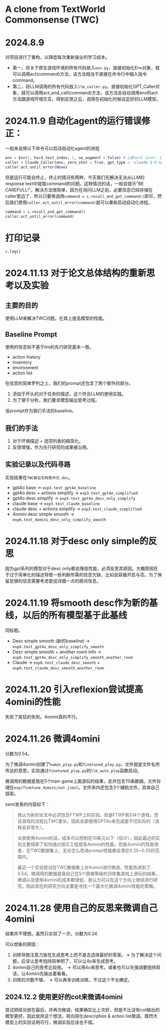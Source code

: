 # A clone from TextWorld Commonsense (TWC)

# 2024.8.9

对项目进行了重构，以降低每次重新操业的学习成本。
* 第一，将关于原生游戏环境的所有代码放入`env.py`，直接初始化Env对象，就可以调用act(command)方法，该方法相当于直接在命令行中输入指令command。
* 第二，将LLM调用的所有代码放入`llm_caller.py`。直接初始化GPT_Caller对象，就可以调用act_and_call(command)方法，该方法会自动调用env的act方法跟游戏环境交互，得到反馈之后，调用在初始化时候设定好的LLM模型。

# 2024.11.9 自动化agent的运行错误修正：

一般来说用以下命令可以启动自动化agent的进程

```py
env = Env(2, hard_test_index, 1, no_augment = False) # 2是hard level，1是test set
caller = Claude_Caller(env, zero_shot = True, gpt_type = 'claude-3-5-sonnet-20241022', cot = True, one_shot_easy = False, no_augment = False, step_limit = 20, builder = Builder1(), filename_prefix='B0')
caller.act_until_error(None)
```

但是运行可能会终止，终止的情况有两种，今天我们先解决无法从LLM的response text中提取command的问题。这种情况的话，一般会提示"BE CAREFULL!"。解决方法很简单，因为在询问LLM之前，必要信息已经存储在caller里边了，所以只要再调用`command = c.recall_and_get_command()`即可，然后我们使用`caller.act_until_error(command)`就可以重新启动自动化进程。

```py
command = c.recall_and_get_command()
caller.act_until_error(command)
```

# 打印记录

`c.log()`

# 2024.11.13 对于论文总体结构的重新思考以及实验

## 主要的目的

使用LLM来解决TWC问题。在其上提高模型的性能。

## Baseline Prompt

使用的信息和不基于llm的先行研究基本一致。

* action history
* inventory
* environment
* action list

在信息的简单罗列之上，我们的prompt还包含了两个额外的部分。

1. 添加于开头的对于任务的描述，这个符合LLM的使用实践。
2. 为了便于分析，我们要求模型输出思考过程。

该prompt作为我们手法的baseline。

## 我们的手法

1. 对于环境描述 + 选项列表的精简化。
2. 反馈增强，作为先行研究的成果被沿用。

## 实验记录以及代码寻路

实验结果在`TWC新论文构思中文.doc`。

* gpt4o base -> `exp3.test_gpt4o_baseline`
* gpt4o desc + actions simplify -> `exp3.test_gpt4o_simplified`
* gpt4o desc simplify -> `exp5.test_gpt4o_desc_only_simplify`
* claude base -> `exp3.test_claude_baseline`
* claude desc + actions simplify -> `exp3.test_claude_simplified`
* 4omini desc simple smooth -> `exp6.test_4omini_desc_only_simplify_smooth`

# 2024.11.18 对于desc only simple的反思

因为gpt系列的模型对于desc only都会降低性能，必须反思其原因。大概原因在于过于简单化的描述导致一些判断所需的信息欠缺，比如说容器开启与否。为了保留足够的信息需要考虑更加详细一点的房间信息。

# 2024.11.19 将smooth desc作为新的基线，以后的所有模型基于此基线

同标题。

* Desc simple smooth (新的baseline) -> `exp6.test_gpt4o_desc_only_simplify_smooth`
* Desc simple smooth + another room info -> `exp6.test_gpt4o_desc_only_simplify_smooth_another_room`
* Claude -> `exp6.test_claude_desc_smooth` + `exp6.test_claude_desc_smooth_another_room`

# 2024.11.20 引入reflexion尝试提高4omini的性能

失败了疯狂的失败。4omini真的不行。

# 2024.11.26 微调4omini

分数为0.54。

为了微调4omini创建了`human_play.py`和`finetuned_play.py`。文件就是文件名所传达的意思。实验通过`finetuned_play.py`的`llm_auto_play`函数启动。

微调用的数据是我在5个train game上面游玩的结果，总共包含70条数据。文件存储在`exp/finetune_4omini/out.jsonl`。文件夹内还包含3个辅助文件。具体自己探索。

zemi发表的内容如下：

> 我认为新的论文中必须包含FTWP上的实验。但是FTWP有514个游戏，而且游戏的流程比TWC更长，因此全部使用GPT4o来完成是不切实际的（消耗会非常大）。

> 全部使用4omini的话，成本可以控制在10美元以下（估计）。因此最近的实验主要探索了如何通过提示工程提高4omini的性能。但是4omini的性能很差，在TWC数据集上，无论怎么改进prompt性能都会落在0.25~0.35的范围内。

> 最近一个实验尝试在TWC数据集上对4omini进行微调，性能改进到了0.54。微调用的数据是我自己在5个困难等级的训练集游戏上游玩的结果。微调以及使用4omini的成本都很低，我认为可以在这个方向上继续进行研究。因此现在的研究方向主要是寻找一个最大化微调4omini性能的策略。

# 2024.11.28 使用自己的反思来微调自己4omini

结果并不理想。虽然只实验了一次，分数为0.24.

可以想象的原因：
1. 训练导致注意力放在生成思考上而不是去选择最好的答案。-> 为了解决这个问题，应该让思考抱持简单明了，可以让4o来生成思考。
2. 4omini自己的思考比较挫。 -> 可以用4o来思考。或者也可以先强调要抱持简洁，让4omini先输出着看看。
3. 训练的次数不够。 -> 可以再多训练训练，不过这个不太确定。

## 2024.12.2 使用更好的cot来微调4omini

尝试把结论放在最后，并再次微调，结果确实比上次好，但是不比没有cot输出的模型更好。因此放弃这个想法，转向简化description & action list微调。既然大模型上的实验证明可行，微调实验应该也不错。